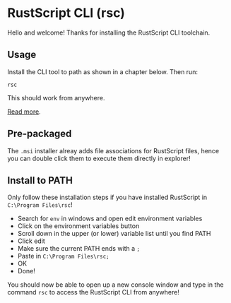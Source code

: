 # RustScript CLI (rsc)
Hello and welcome!
Thanks for installing the RustScript CLI toolchain.

## Usage

Install the CLI tool to path as shown in a chapter below. Then run:

```shell
rsc
```

This should work from anywhere.

[Read more](https://github.com/WilliamRagstad/RustScript). 

## Pre-packaged
The `.msi` installer alreay adds file associations for RustScript files, hence you can double click them
to execute them directly in explorer!

## Install to PATH
Only follow these installation steps if you have installed RustScript in `C:\Program Files\rsc`!

* Search for `env` in windows and open edit environment variables
* Click on the environment variables button
* Scroll down in the upper (or lower) variable list until you find PATH
* Click edit
* Make sure the current PATH ends with a `;`
* Paste in `C:\Program Files\rsc;`
* OK
* Done!

You should now be able to open up a new console window and type in the command `rsc` to access
the RustScript CLI from anywhere!